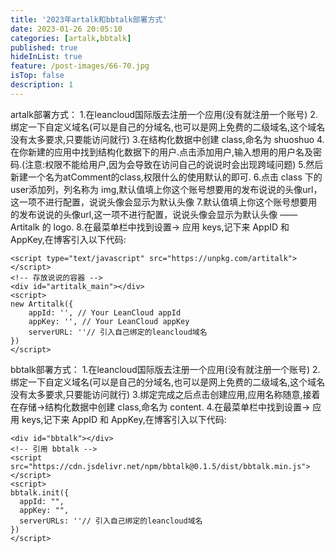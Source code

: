 ```yaml
---
title: '2023年artalk和bbtalk部署方式'
date: 2023-01-26 20:05:10
categories: [artalk,bbtalk]
published: true
hideInList: true
feature: /post-images/66-70.jpg
isTop: false
description: 1
---
```

artalk部署方式：
1.在leancloud国际版去注册一个应用(没有就注册一个账号)
2.绑定一下自定义域名(可以是自己的分域名,也可以是网上免费的二级域名,这个域名没有太多要求,只要能访问就行)
3.在结构化数据中创建 class,命名为 shuoshuo
4.在你新建的应用中找到结构化数据下的用户.点击添加用户,输入想用的用户名及密码.(注意:权限不能给用户,因为会导致在访问自己的说说时会出现跨域问题)
5.然后新建一个名为atComment的class,权限什么的使用默认的即可.
6.点击 class 下的 user添加列，列名称为 img,默认值填上你这个账号想要用的发布说说的头像url，这一项不进行配置，说说头像会显示为默认头像
7.默认值填上你这个账号想要用的发布说说的头像url,这一项不进行配置，说说头像会显示为默认头像 —— Artitalk 的 logo.
8.在最菜单栏中找到设置-> 应用 keys,记下来 AppID 和 AppKey,在博客引入以下代码:
```<!-- 引用 artitalk -->
<script type="text/javascript" src="https://unpkg.com/artitalk"></script>
<!-- 存放说说的容器 -->
<div id="artitalk_main"></div>
<script>
new Artitalk({
    appId: '', // Your LeanCloud appId
    appKey: '', // Your LeanCloud appKey
    serverURL: ''// 引入自己绑定的leancloud域名
})
</script>
```

bbtalk部署方式：
1.在leancloud国际版去注册一个应用(没有就注册一个账号)
2.绑定一下自定义域名(可以是自己的分域名,也可以是网上免费的二级域名,这个域名没有太多要求,只要能访问就行)
3.绑定完成之后点击创建应用,应用名称随意,接着在存储→结构化数据中创建 class,命名为 content.
4.在最菜单栏中找到设置-> 应用 keys,记下来 AppID 和 AppKey,在博客引入以下代码:
```<!-- 存放哔哔的容器 -->
<div id="bbtalk"></div>
<!-- 引用 bbtalk -->
<script src="https://cdn.jsdelivr.net/npm/bbtalk@0.1.5/dist/bbtalk.min.js"></script>
<script>
bbtalk.init({
  appId: "",
  appKey: "",
  serverURLs: ''// 引入自己绑定的leancloud域名
})
</script>
```
